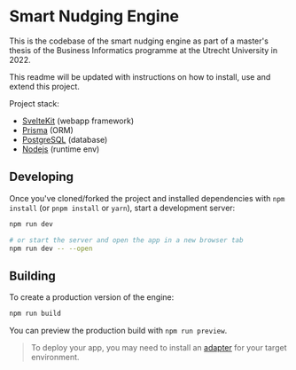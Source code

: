 # Smart Nudging Engine

This is the codebase of the smart nudging engine as part of a master's thesis of the Business Informatics programme at the Utrecht University in 2022. 

This readme will be updated with instructions on how to install, use and extend this project.

Project stack:
* [SvelteKit](https://kit.svelte.dev) (webapp framework)
* [Prisma](https://prisma.io) (ORM)
* [PostgreSQL](https://postgresql.org) (database)
* [Nodejs](https://nodejs.org) (runtime env)


## Developing

Once you've cloned/forked the project and installed dependencies with `npm install` (or `pnpm install` or `yarn`), start a development server:

```bash
npm run dev

# or start the server and open the app in a new browser tab
npm run dev -- --open
```

## Building

To create a production version of the engine:

```bash
npm run build
```

You can preview the production build with `npm run preview`.

> To deploy your app, you may need to install an [adapter](https://kit.svelte.dev/docs/adapters) for your target environment.
